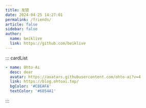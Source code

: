 ```yaml
---
title: 友链
date: 2024-04-25 14:27:01
permalink: /friends/
article: false
sidebar: false
author:
  name: beiklive
  link: https://github.com/beiklive
---
```



::: cardList
``` yaml
- name: Ohto-Ai
  desc: dear
  avatar: https://avatars.githubusercontent.com/ohto-ai?v=4
  link: https://blog.ohtoai.top/
  bgColor: '#CBEAFA'
  textColor: '#6854A1'
```
:::